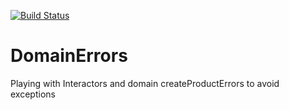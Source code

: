 [![Build Status](https://travis-ci.org/PaNaVTEC/DomainErrors.svg?branch=master)](https://travis-ci.org/PaNaVTEC/DomainErrors)

# DomainErrors
Playing with Interactors and domain createProductErrors to avoid exceptions
